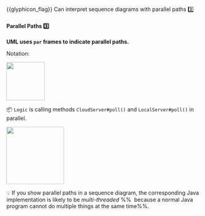 <span id="outcomes">{{glyphicon_flag}} Can interpret sequence diagrams with parallel paths :three:</span>

<div id="title">

#### Parallel Paths :three:

</div>

<div id="body">

**UML uses `par` frames to indicate parallel paths.**

Notation:

<img src="{{baseUrl}}/uml/sequenceDiagrams/parallelPaths/images/notation.png" height="100" />
<p/>

<tip-box>

:package: `Logic` is calling methods `CloudServer#poll()` and `LocalServer#poll()` in parallel.

<img src="{{baseUrl}}/uml/sequenceDiagrams/parallelPaths/images/logicServerData.png" height="150" />
<p/>

<tip-box> 

:bulb: If you show parallel paths in a sequence diagram, the corresponding Java implementation is likely to be _multi-threaded_ %%&nbsp; because a normal Java program cannot do multiple things at the same time%%.

</tip-box>

</tip-box>

</div>

<div id="extras">
</div>